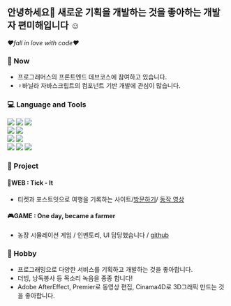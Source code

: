 ## 안녕하세요👋 새로운 기획을 개발하는 것을 좋아하는 개발자 편미해입니다 ☺
*❤fall in love with code❤*  

### 🏃‍ Now
- 프로그래머스의 프론트엔드 데브코스에 참여하고 있습니다.
- ♀바닐라 자바스크립트의 컴포넌트 기반 개발에 관심이 많습니다.

### 💻 Language and Tools
<img src="https://img.shields.io/badge/React-61DAFB?style=flat-square&logo=React&logoColor=white"> <img src="https://img.shields.io/badge/CSS-1572B6?style=flat-square&logo=CSS3&logoColor=white"> <img src="https://img.shields.io/badge/HTML-E34F26?style=flat-square&logo=HTML5&logoColor=white">  
<img src="https://img.shields.io/badge/MySQL-4479A1?style=flat-square&logo=MySQL&logoColor=white">
<img src="https://img.shields.io/badge/AWS-232F3E?style=flat-square&logo=Amazon-AWS&logoColor=white">  
<img src="https://img.shields.io/badge/JavaScript-F7DF1E?style=flat-square&logo=javascript&logoColor=white">
<img src="https://img.shields.io/badge/Spring Boot-6DB33F?style=flat-square&logo=Spring-Boot&logoColor=white">  
<img src="https://img.shields.io/badge/Unity-000000?style=flat-square&logo=Unity&logoColor=white"> <img src="https://img.shields.io/badge/C Sharp-239120?style=flat-square&logo=C-Sharp&logoColor=white"> <img src="https://img.shields.io/badge/C++-00599C?style=flat-square&logo=c%2B%2B&logoColor=white">  


### 🎉 Project
#### 🌻WEB : Tick - It
- 티켓과 포스트잇으로 여행을 기록하는 사이트/[방문하기](http://3.36.224.224:3030)/ [동작 영상](https://www.youtube.com/watch?v=0f2Z-i2MtYM&t=39s)  

#### 🎮GAME : One day, became a farmer
- 농장 시뮬레이션 게임 / 인벤토리, UI 담당했습니다 / [github](https://github.com/team-Primis/Farm_Totall)


 ### 🎻 Hobby
- 프로그래밍으로 다양한 서비스를 기획하고 개발하는 것을 좋아합니다.
- 더빙, 낭독봉사 등 목소리 녹음을 종종 합니다!
- Adobe AfterEffect, Premier로 동영상 편집, Cinama4D로 3D그래픽 만드는 것을 좋아합니다.




<!--
**smilehae/smilehae** is a ✨ _special_ ✨ repository because its `README.md` (this file) appears on your GitHub profile.

Here are some ideas to get you started:

- 🔭 I’m currently working on ...
- 🌱 I’m currently learning ...
- 👯 I’m looking to collaborate on ...
- 🤔 I’m looking for help with ...
- 💬 Ask me about ...
- 📫 How to reach me: ...
- 😄 Pronouns: ...
- ⚡ Fun fact: ...
-->
